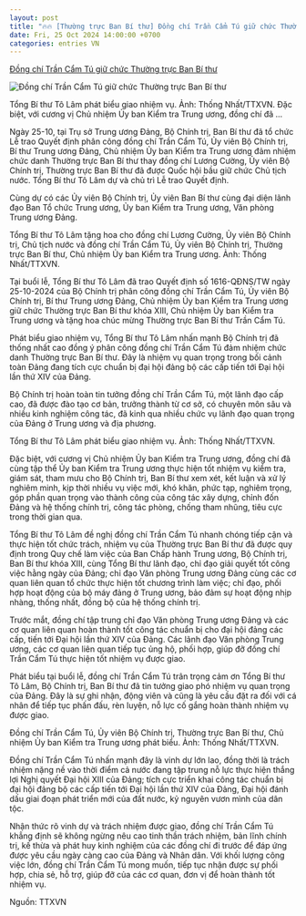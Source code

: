 ```yaml
---
layout: post
title: "🔥🔥 [Thường trực Ban Bí thư] Đồng chí Trần Cẩm Tú giữ chức Thường trực Ban Bí thư"
date: Fri, 25 Oct 2024 14:00:00 +0700
categories: entries VN
---
```

[Đồng chí Trần Cẩm Tú giữ chức Thường trực Ban Bí thư](https://www.xaydungdang.org.vn/nhan-su-moi/dong-chi-tran-cam-tu-giu-chuc-thuong-truc-ban-bi-thu-21880)

![Đồng chí Trần Cẩm Tú giữ chức Thường trực Ban Bí thư](https://www.xaydungdang.org.vn/Uploads/Images/2024/10/25/18/bbbCam-Tu.jpg)

Tổng Bí thư Tô Lâm phát biểu giao nhiệm vụ. Ảnh: Thống Nhất/TTXVN. Đặc biệt, với cương vị Chủ nhiệm Ủy ban Kiểm tra Trung ương, đồng chí đã ...

Ngày 25-10, tại Trụ sở Trung ương Đảng, Bộ Chính trị, Ban Bí thư đã tổ chức Lễ trao Quyết định phân công đồng chí Trần Cẩm Tú, Ủy viên Bộ Chính trị, Bí thư Trung ương Đảng, Chủ nhiệm Ủy ban Kiểm tra Trung ương đảm nhiệm chức danh Thường trực Ban Bí thư thay đồng chí Lương Cường, Ủy viên Bộ Chính trị, Thường trực Ban Bí thư đã được Quốc hội bầu giữ chức Chủ tịch nước. Tổng Bí thư Tô Lâm dự và chủ trì Lễ trao Quyết định.

Cùng dự có các Ủy viên Bộ Chính trị, Ủy viên Ban Bí thư cùng đại diện lãnh đạo Ban Tổ chức Trung ương, Ủy ban Kiểm tra Trung ương, Văn phòng Trung ương Đảng.

Tổng Bí thư Tô Lâm tặng hoa cho đồng chí Lương Cường, Ủy viên Bộ Chính trị, Chủ tịch nước và đồng chí Trần Cẩm Tú, Ủy viên Bộ Chính trị, Thường trực Ban Bí thư, Chủ nhiệm Ủy ban Kiểm tra Trung ương. Ảnh: Thống Nhất/TTXVN.

Tại buổi lễ, Tổng Bí thư Tô Lâm đã trao Quyết định số 1616-QĐNS/TW ngày 25-10-2024 của Bộ Chính trị phân công đồng chí Trần Cẩm Tú, Ủy viên Bộ Chính trị, Bí thư Trung ương Đảng, Chủ nhiệm Ủy ban Kiểm tra Trung ương giữ chức Thường trực Ban Bí thư khóa XIII, Chủ nhiệm Ủy ban Kiểm tra Trung ương và tặng hoa chúc mừng Thường trực Ban Bí thư Trần Cẩm Tú.

Phát biểu giao nhiệm vụ, Tổng Bí thư Tô Lâm nhấn mạnh Bộ Chính trị đã thống nhất cao đồng ý phân công đồng chí Trần Cẩm Tú đảm nhiệm chức danh Thường trực Ban Bí thư. Đây là nhiệm vụ quan trọng trong bối cảnh toàn Đảng đang tích cực chuẩn bị đại hội đảng bộ các cấp tiến tới Đại hội lần thứ XIV của Đảng.

Bộ Chính trị hoàn toàn tin tưởng đồng chí Trần Cẩm Tú, một lãnh đạo cấp cao, đã được đào tạo cơ bản, trưởng thành từ cơ sở, có chuyên môn sâu và nhiều kinh nghiệm công tác, đã kinh qua nhiều chức vụ lãnh đạo quan trọng của Đảng ở Trung ương và địa phương.

Tổng Bí thư Tô Lâm phát biểu giao nhiệm vụ. Ảnh: Thống Nhất/TTXVN.

Đặc biệt, với cương vị Chủ nhiệm Ủy ban Kiểm tra Trung ương, đồng chí đã cùng tập thể Ủy ban Kiểm tra Trung ương thực hiện tốt nhiệm vụ kiểm tra, giám sát, tham mưu cho Bộ Chính trị, Ban Bí thư xem xét, kết luận và xử lý nghiêm minh, kịp thời nhiều vụ việc mới, khó khăn, phức tạp, nghiêm trọng, góp phần quan trọng vào thành công của công tác xây dựng, chỉnh đốn Đảng và hệ thống chính trị, công tác phòng, chống tham nhũng, tiêu cực trong thời gian qua.

Tổng Bí thư Tô Lâm đề nghị đồng chí Trần Cẩm Tú nhanh chóng tiếp cận và thực hiện tốt chức trách, nhiệm vụ của Thường trực Ban Bí thư đã được quy định trong Quy chế làm việc của Ban Chấp hành Trung ương, Bộ Chính trị, Ban Bí thư khóa XIII, cùng Tổng Bí thư lãnh đạo, chỉ đạo giải quyết tốt công việc hằng ngày của Đảng; chỉ đạo Văn phòng Trung ương Đảng cùng các cơ quan liên quan tổ chức thực hiện tốt chương trình làm việc; chỉ đạo, phối hợp hoạt động của bộ máy đảng ở Trung ương, bảo đảm sự hoạt động nhịp nhàng, thống nhất, đồng bộ của hệ thống chính trị.

Trước mắt, đồng chí tập trung chỉ đạo Văn phòng Trung ương Đảng và các cơ quan liên quan hoàn thành tốt công tác chuẩn bị cho đại hội đảng các cấp, tiến tới Đại hội lần thứ XIV của Đảng. Các lãnh đạo Văn phòng Trung ương, các cơ quan liên quan tiếp tục ủng hộ, phối hợp, giúp đỡ đồng chí Trần Cẩm Tú thực hiện tốt nhiệm vụ được giao.

Phát biểu tại buổi lễ, đồng chí Trần Cẩm Tú trân trọng cảm ơn Tổng Bí thư Tô Lâm, Bộ Chính trị, Ban Bí thư đã tin tưởng giao phó nhiệm vụ quan trọng của Đảng. Đây là sự ghi nhận, động viên và cũng là yêu cầu đặt ra đối với cá nhân để tiếp tục phấn đấu, rèn luyện, nỗ lực cố gắng hoàn thành nhiệm vụ được giao.

Đồng chí Trần Cẩm Tú, Ủy viên Bộ Chính trị, Thường trực Ban Bí thư, Chủ nhiệm Ủy ban Kiểm tra Trung ương phát biểu. Ảnh: Thống Nhất/TTXVN.

Đồng chí Trần Cẩm Tú nhấn mạnh đây là vinh dự lớn lao, đồng thời là trách nhiệm nặng nề vào thời điểm cả nước đang tập trung nỗ lực thực hiện thắng lợi Nghị quyết Đại hội XIII của Đảng; tích cực triển khai công tác chuẩn bị đại hội đảng bộ các cấp tiến tới Đại hội lần thứ XIV của Đảng, Đại hội đánh dấu giai đoạn phát triển mới của đất nước, kỷ nguyên vươn mình của dân tộc.

Nhận thức rõ vinh dự và trách nhiệm được giao, đồng chí Trần Cẩm Tú khẳng định sẽ không ngừng nêu cao tinh thần trách nhiệm, bản lĩnh chính trị, kế thừa và phát huy kinh nghiệm của các đồng chí đi trước để đáp ứng được yêu cầu ngày càng cao của Đảng và Nhân dân. Với khối lượng công việc lớn, đồng chí Trần Cẩm Tú mong muốn, tiếp tục nhận được sự phối hợp, chia sẻ, hỗ trợ, giúp đỡ của các cơ quan, đơn vị để hoàn thành tốt nhiệm vụ.

Nguồn: TTXVN

